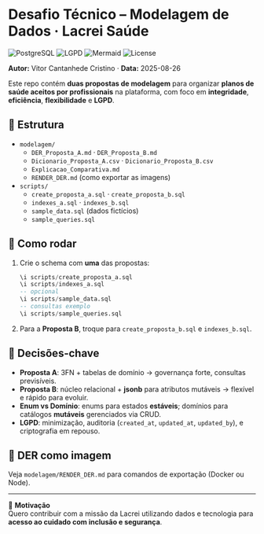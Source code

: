 # Desafio Técnico – Modelagem de Dados · Lacrei Saúde

![PostgreSQL](https://img.shields.io/badge/PostgreSQL-15+-blue)
![LGPD](https://img.shields.io/badge/LGPD-ready-success)
![Mermaid](https://img.shields.io/badge/Diagrama-Mermaid-informational)
![License](https://img.shields.io/badge/license-MIT-lightgrey)

**Autor:** Vitor Cantanhede Cristino · **Data:** 2025-08-26

Este repo contém **duas propostas de modelagem** para organizar **planos de saúde aceitos por profissionais** na plataforma, com foco em **integridade**, **eficiência**, **flexibilidade** e **LGPD**.

## 📂 Estrutura
- `modelagem/`
  - `DER_Proposta_A.md` · `DER_Proposta_B.md`
  - `Dicionario_Proposta_A.csv` · `Dicionario_Proposta_B.csv`
  - `Explicacao_Comparativa.md`
  - `RENDER_DER.md` (como exportar as imagens)
- `scripts/`
  - `create_proposta_a.sql` · `create_proposta_b.sql`
  - `indexes_a.sql` · `indexes_b.sql`
  - `sample_data.sql` (dados fictícios)
  - `sample_queries.sql`

## 🚀 Como rodar
1. Crie o schema com **uma** das propostas:
   ```sql
   \i scripts/create_proposta_a.sql
   \i scripts/indexes_a.sql
   -- opcional
   \i scripts/sample_data.sql
   -- consultas exemplo
   \i scripts/sample_queries.sql
   ```
2. Para a **Proposta B**, troque para `create_proposta_b.sql` e `indexes_b.sql`.

## 🧠 Decisões-chave
- **Proposta A**: 3FN + tabelas de domínio → governança forte, consultas previsíveis.
- **Proposta B**: núcleo relacional + **jsonb** para atributos mutáveis → flexível e rápido para evoluir.
- **Enum vs Domínio**: enums para estados **estáveis**; domínios para catálogos **mutáveis** gerenciados via CRUD.
- **LGPD**: minimização, auditoria (`created_at`, `updated_at`, `updated_by`), e criptografia em repouso.

## 📸 DER como imagem
Veja `modelagem/RENDER_DER.md` para comandos de exportação (Docker ou Node).

---

💙 **Motivação**  
Quero contribuir com a missão da Lacrei utilizando dados e tecnologia para **acesso ao cuidado com inclusão e segurança**.
